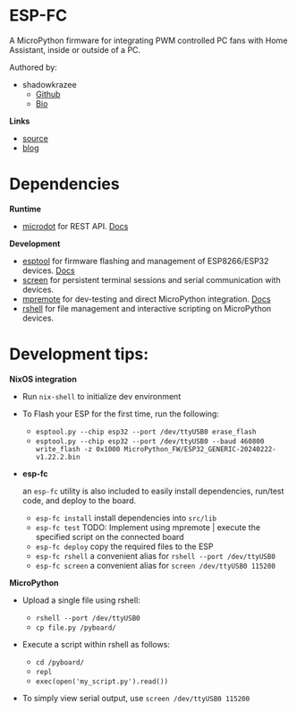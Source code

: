 # ESP-FC

A MicroPython firmware for integrating PWM controlled PC fans with Home Assistant, inside or outside of a PC.

Authored by:
- shadowkrazee
    - [Github](https://github.com/shadowkrazee)
    - [Bio](https://madera.digital/bio)

**Links**
- [source](https://github.com/shadowkrazee/ESP-FC)
- [blog](https://madera.digital/maybe-someday)

# Dependencies
**Runtime**
- [microdot](https://github.com/miguelgrinberg/microdot) for REST API. [Docs](https://microdot.readthedocs.io/en/stable/intro.html#running-with-micropython)

**Development**
- [esptool](https://github.com/espressif/esptool) for firmware flashing and management of ESP8266/ESP32 devices. [Docs](https://docs.espressif.com/projects/esptool/en/latest/esp32/)
- [screen](https://www.gnu.org/software/screen/) for persistent terminal sessions and serial communication with devices.
- [mpremote](https://github.com/micropython/micropython/tree/master/tools/mpremote) for dev-testing and direct MicroPython integration. [Docs](https://docs.micropython.org/en/latest/reference/mpremote.html#mpremote)
- [rshell](https://github.com/dhylands/rshell) for file management and interactive scripting on MicroPython devices.


# Development tips:

**NixOS integration**
- Run `nix-shell` to initialize dev environment
- To Flash your ESP for the first time, run the following:
    - `esptool.py --chip esp32 --port /dev/ttyUSB0 erase_flash`
    - `esptool.py --chip esp32 --port /dev/ttyUSB0 --baud 460800 write_flash -z 0x1000 MicroPython_FW/ESP32_GENERIC-20240222-v1.22.2.bin`
    
- **esp-fc**

    an `esp-fc` utility is also included to easily install dependencies, run/test code, and deploy to the board.
    - `esp-fc install` install dependencies into `src/lib`
    - `esp-fc test` TODO: Implement using mpremote | execute the specified script on the connected board
    - `esp-fc deploy` copy the required files to the ESP
    - `esp-fc rshell` a convenient alias for `rshell --port /dev/ttyUSB0`
    - `esp-fc screen` a convenient alias for `screen /dev/ttyUSB0 115200`


**MicroPython**
- Upload a single file using rshell:
    - `rshell --port /dev/ttyUSB0`
    - `cp file.py /pyboard/`
- Execute a script within rshell as follows:
    - `cd /pyboard/`
    - `repl`
    - `exec(open('my_script.py').read())`

- To simply view serial output, use `screen /dev/ttyUSB0 115200`
